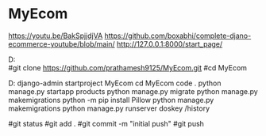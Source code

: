 # MyEcom
https://youtu.be/BakSpjjdjVA
https://github.com/boxabhi/complete-djano-ecommerce-youtube/blob/main/
http://127.0.0.1:8000/start_page/

D:\
#git clone https://github.com/prathamesh9125/MyEcom.git
#cd MyEcom

D:
django-admin startproject MyEcom
cd MyEcom
code .
python manage.py startapp products
python manage.py migrate
python manage.py makemigrations
python -m pip install Pillow
python manage.py makemigrations
python manage.py runserver
doskey /history

#git status
#git add .
#git commit -m "initial push"
#git push

